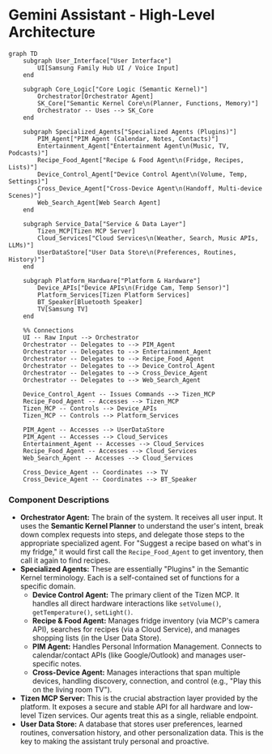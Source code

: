 
# Gemini Assistant - High-Level Architecture

```mermaid
graph TD
    subgraph User_Interface["User Interface"]
        UI[Samsung Family Hub UI / Voice Input]
    end

    subgraph Core_Logic["Core Logic (Semantic Kernel)"]
        Orchestrator[Orchestrator Agent]
        SK_Core["Semantic Kernel Core\n(Planner, Functions, Memory)"]
        Orchestrator -- Uses --> SK_Core
    end

    subgraph Specialized_Agents["Specialized Agents (Plugins)"]
        PIM_Agent["PIM Agent (Calendar, Notes, Contacts)"]
        Entertainment_Agent["Entertainment Agent\n(Music, TV, Podcasts)"]
        Recipe_Food_Agent["Recipe & Food Agent\n(Fridge, Recipes, Lists)"]
        Device_Control_Agent["Device Control Agent\n(Volume, Temp, Settings)"]
        Cross_Device_Agent["Cross-Device Agent\n(Handoff, Multi-device Scenes)"]
        Web_Search_Agent[Web Search Agent]
    end

    subgraph Service_Data["Service & Data Layer"]
        Tizen_MCP[Tizen MCP Server]
        Cloud_Services["Cloud Services\n(Weather, Search, Music APIs, LLMs)"]
        UserDataStore["User Data Store\n(Preferences, Routines, History)"]
    end

    subgraph Platform_Hardware["Platform & Hardware"]
        Device_APIs["Device APIs\n(Fridge Cam, Temp Sensor)"]
        Platform_Services[Tizen Platform Services]
        BT_Speaker[Bluetooth Speaker]
        TV[Samsung TV]
    end

    %% Connections
    UI -- Raw Input --> Orchestrator
    Orchestrator -- Delegates to --> PIM_Agent
    Orchestrator -- Delegates to --> Entertainment_Agent
    Orchestrator -- Delegates to --> Recipe_Food_Agent
    Orchestrator -- Delegates to --> Device_Control_Agent
    Orchestrator -- Delegates to --> Cross_Device_Agent
    Orchestrator -- Delegates to --> Web_Search_Agent

    Device_Control_Agent -- Issues Commands --> Tizen_MCP
    Recipe_Food_Agent -- Accesses --> Tizen_MCP
    Tizen_MCP -- Controls --> Device_APIs
    Tizen_MCP -- Controls --> Platform_Services

    PIM_Agent -- Accesses --> UserDataStore
    PIM_Agent -- Accesses --> Cloud_Services
    Entertainment_Agent -- Accesses --> Cloud_Services
    Recipe_Food_Agent -- Accesses --> Cloud_Services
    Web_Search_Agent -- Accesses --> Cloud_Services

    Cross_Device_Agent -- Coordinates --> TV
    Cross_Device_Agent -- Coordinates --> BT_Speaker
```

### Component Descriptions

*   **Orchestrator Agent:** The brain of the system. It receives all user input. It uses the **Semantic Kernel Planner** to understand the user's intent, break down complex requests into steps, and delegate those steps to the appropriate specialized agent. For "Suggest a recipe based on what's in my fridge," it would first call the `Recipe_Food_Agent` to get inventory, then call it again to find recipes.
*   **Specialized Agents:** These are essentially "Plugins" in the Semantic Kernel terminology. Each is a self-contained set of functions for a specific domain.
    *   **Device Control Agent:** The primary client of the Tizen MCP. It handles all direct hardware interactions like `setVolume()`, `getTemperature()`, `setLight()`.
    *   **Recipe & Food Agent:** Manages fridge inventory (via MCP's camera API), searches for recipes (via a Cloud Service), and manages shopping lists (in the User Data Store).
    *   **PIM Agent:** Handles Personal Information Management. Connects to calendar/contact APIs (like Google/Outlook) and manages user-specific notes.
    *   **Cross-Device Agent:** Manages interactions that span multiple devices, handling discovery, connection, and control (e.g., "Play this on the living room TV").
*   **Tizen MCP Server:** This is the crucial abstraction layer provided by the platform. It exposes a secure and stable API for all hardware and low-level Tizen services. Our agents treat this as a single, reliable endpoint.
*   **User Data Store:** A database that stores user preferences, learned routines, conversation history, and other personalization data. This is the key to making the assistant truly personal and proactive.

